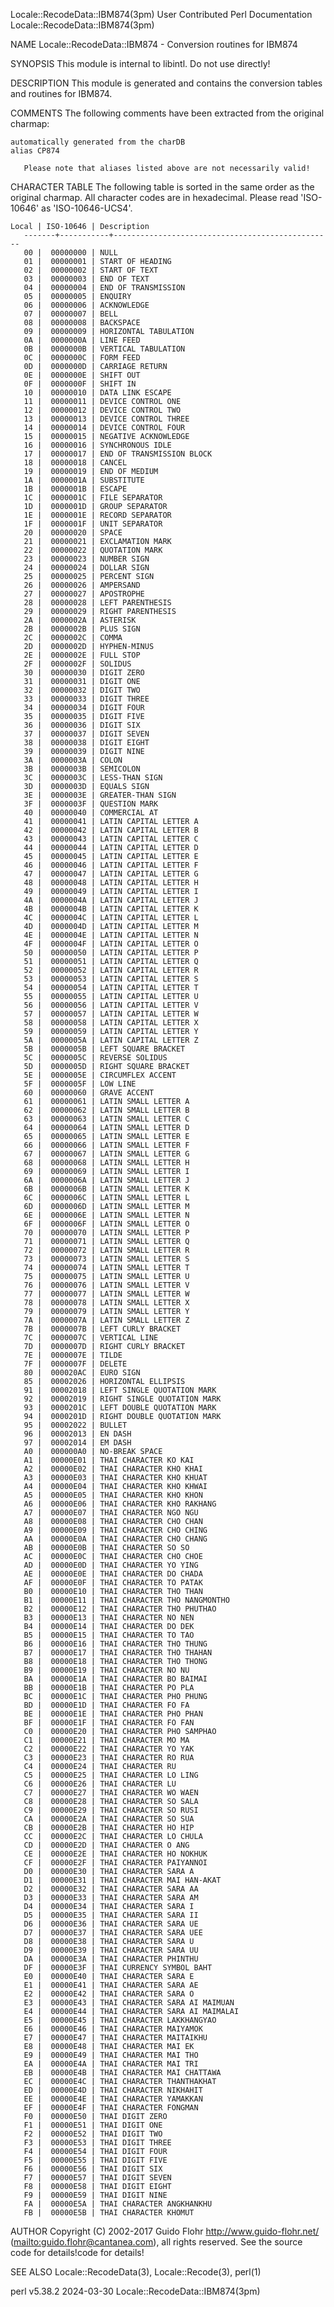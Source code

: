 Locale::RecodeData::IBM874(3pm)				      User Contributed Perl Documentation			       Locale::RecodeData::IBM874(3pm)

NAME
       Locale::RecodeData::IBM874 - Conversion routines for IBM874

SYNOPSIS
       This module is internal to libintl.  Do not use directly!

DESCRIPTION
       This module is generated and contains the conversion tables and routines for IBM874.

COMMENTS
       The following comments have been extracted from the original charmap:

	automatically generated from the charDB
	alias CP874

       Please note that aliases listed above are not necessarily valid!

CHARACTER TABLE
       The following table is sorted in the same order as the original charmap.	 All character codes are in hexadecimal.  Please read 'ISO-10646' as
       'ISO-10646-UCS4'.

	Local | ISO-10646 | Description
       -------+-----------+-------------------------------------------------
	   00 |	 00000000 | NULL
	   01 |	 00000001 | START OF HEADING
	   02 |	 00000002 | START OF TEXT
	   03 |	 00000003 | END OF TEXT
	   04 |	 00000004 | END OF TRANSMISSION
	   05 |	 00000005 | ENQUIRY
	   06 |	 00000006 | ACKNOWLEDGE
	   07 |	 00000007 | BELL
	   08 |	 00000008 | BACKSPACE
	   09 |	 00000009 | HORIZONTAL TABULATION
	   0A |	 0000000A | LINE FEED
	   0B |	 0000000B | VERTICAL TABULATION
	   0C |	 0000000C | FORM FEED
	   0D |	 0000000D | CARRIAGE RETURN
	   0E |	 0000000E | SHIFT OUT
	   0F |	 0000000F | SHIFT IN
	   10 |	 00000010 | DATA LINK ESCAPE
	   11 |	 00000011 | DEVICE CONTROL ONE
	   12 |	 00000012 | DEVICE CONTROL TWO
	   13 |	 00000013 | DEVICE CONTROL THREE
	   14 |	 00000014 | DEVICE CONTROL FOUR
	   15 |	 00000015 | NEGATIVE ACKNOWLEDGE
	   16 |	 00000016 | SYNCHRONOUS IDLE
	   17 |	 00000017 | END OF TRANSMISSION BLOCK
	   18 |	 00000018 | CANCEL
	   19 |	 00000019 | END OF MEDIUM
	   1A |	 0000001A | SUBSTITUTE
	   1B |	 0000001B | ESCAPE
	   1C |	 0000001C | FILE SEPARATOR
	   1D |	 0000001D | GROUP SEPARATOR
	   1E |	 0000001E | RECORD SEPARATOR
	   1F |	 0000001F | UNIT SEPARATOR
	   20 |	 00000020 | SPACE
	   21 |	 00000021 | EXCLAMATION MARK
	   22 |	 00000022 | QUOTATION MARK
	   23 |	 00000023 | NUMBER SIGN
	   24 |	 00000024 | DOLLAR SIGN
	   25 |	 00000025 | PERCENT SIGN
	   26 |	 00000026 | AMPERSAND
	   27 |	 00000027 | APOSTROPHE
	   28 |	 00000028 | LEFT PARENTHESIS
	   29 |	 00000029 | RIGHT PARENTHESIS
	   2A |	 0000002A | ASTERISK
	   2B |	 0000002B | PLUS SIGN
	   2C |	 0000002C | COMMA
	   2D |	 0000002D | HYPHEN-MINUS
	   2E |	 0000002E | FULL STOP
	   2F |	 0000002F | SOLIDUS
	   30 |	 00000030 | DIGIT ZERO
	   31 |	 00000031 | DIGIT ONE
	   32 |	 00000032 | DIGIT TWO
	   33 |	 00000033 | DIGIT THREE
	   34 |	 00000034 | DIGIT FOUR
	   35 |	 00000035 | DIGIT FIVE
	   36 |	 00000036 | DIGIT SIX
	   37 |	 00000037 | DIGIT SEVEN
	   38 |	 00000038 | DIGIT EIGHT
	   39 |	 00000039 | DIGIT NINE
	   3A |	 0000003A | COLON
	   3B |	 0000003B | SEMICOLON
	   3C |	 0000003C | LESS-THAN SIGN
	   3D |	 0000003D | EQUALS SIGN
	   3E |	 0000003E | GREATER-THAN SIGN
	   3F |	 0000003F | QUESTION MARK
	   40 |	 00000040 | COMMERCIAL AT
	   41 |	 00000041 | LATIN CAPITAL LETTER A
	   42 |	 00000042 | LATIN CAPITAL LETTER B
	   43 |	 00000043 | LATIN CAPITAL LETTER C
	   44 |	 00000044 | LATIN CAPITAL LETTER D
	   45 |	 00000045 | LATIN CAPITAL LETTER E
	   46 |	 00000046 | LATIN CAPITAL LETTER F
	   47 |	 00000047 | LATIN CAPITAL LETTER G
	   48 |	 00000048 | LATIN CAPITAL LETTER H
	   49 |	 00000049 | LATIN CAPITAL LETTER I
	   4A |	 0000004A | LATIN CAPITAL LETTER J
	   4B |	 0000004B | LATIN CAPITAL LETTER K
	   4C |	 0000004C | LATIN CAPITAL LETTER L
	   4D |	 0000004D | LATIN CAPITAL LETTER M
	   4E |	 0000004E | LATIN CAPITAL LETTER N
	   4F |	 0000004F | LATIN CAPITAL LETTER O
	   50 |	 00000050 | LATIN CAPITAL LETTER P
	   51 |	 00000051 | LATIN CAPITAL LETTER Q
	   52 |	 00000052 | LATIN CAPITAL LETTER R
	   53 |	 00000053 | LATIN CAPITAL LETTER S
	   54 |	 00000054 | LATIN CAPITAL LETTER T
	   55 |	 00000055 | LATIN CAPITAL LETTER U
	   56 |	 00000056 | LATIN CAPITAL LETTER V
	   57 |	 00000057 | LATIN CAPITAL LETTER W
	   58 |	 00000058 | LATIN CAPITAL LETTER X
	   59 |	 00000059 | LATIN CAPITAL LETTER Y
	   5A |	 0000005A | LATIN CAPITAL LETTER Z
	   5B |	 0000005B | LEFT SQUARE BRACKET
	   5C |	 0000005C | REVERSE SOLIDUS
	   5D |	 0000005D | RIGHT SQUARE BRACKET
	   5E |	 0000005E | CIRCUMFLEX ACCENT
	   5F |	 0000005F | LOW LINE
	   60 |	 00000060 | GRAVE ACCENT
	   61 |	 00000061 | LATIN SMALL LETTER A
	   62 |	 00000062 | LATIN SMALL LETTER B
	   63 |	 00000063 | LATIN SMALL LETTER C
	   64 |	 00000064 | LATIN SMALL LETTER D
	   65 |	 00000065 | LATIN SMALL LETTER E
	   66 |	 00000066 | LATIN SMALL LETTER F
	   67 |	 00000067 | LATIN SMALL LETTER G
	   68 |	 00000068 | LATIN SMALL LETTER H
	   69 |	 00000069 | LATIN SMALL LETTER I
	   6A |	 0000006A | LATIN SMALL LETTER J
	   6B |	 0000006B | LATIN SMALL LETTER K
	   6C |	 0000006C | LATIN SMALL LETTER L
	   6D |	 0000006D | LATIN SMALL LETTER M
	   6E |	 0000006E | LATIN SMALL LETTER N
	   6F |	 0000006F | LATIN SMALL LETTER O
	   70 |	 00000070 | LATIN SMALL LETTER P
	   71 |	 00000071 | LATIN SMALL LETTER Q
	   72 |	 00000072 | LATIN SMALL LETTER R
	   73 |	 00000073 | LATIN SMALL LETTER S
	   74 |	 00000074 | LATIN SMALL LETTER T
	   75 |	 00000075 | LATIN SMALL LETTER U
	   76 |	 00000076 | LATIN SMALL LETTER V
	   77 |	 00000077 | LATIN SMALL LETTER W
	   78 |	 00000078 | LATIN SMALL LETTER X
	   79 |	 00000079 | LATIN SMALL LETTER Y
	   7A |	 0000007A | LATIN SMALL LETTER Z
	   7B |	 0000007B | LEFT CURLY BRACKET
	   7C |	 0000007C | VERTICAL LINE
	   7D |	 0000007D | RIGHT CURLY BRACKET
	   7E |	 0000007E | TILDE
	   7F |	 0000007F | DELETE
	   80 |	 000020AC | EURO SIGN
	   85 |	 00002026 | HORIZONTAL ELLIPSIS
	   91 |	 00002018 | LEFT SINGLE QUOTATION MARK
	   92 |	 00002019 | RIGHT SINGLE QUOTATION MARK
	   93 |	 0000201C | LEFT DOUBLE QUOTATION MARK
	   94 |	 0000201D | RIGHT DOUBLE QUOTATION MARK
	   95 |	 00002022 | BULLET
	   96 |	 00002013 | EN DASH
	   97 |	 00002014 | EM DASH
	   A0 |	 000000A0 | NO-BREAK SPACE
	   A1 |	 00000E01 | THAI CHARACTER KO KAI
	   A2 |	 00000E02 | THAI CHARACTER KHO KHAI
	   A3 |	 00000E03 | THAI CHARACTER KHO KHUAT
	   A4 |	 00000E04 | THAI CHARACTER KHO KHWAI
	   A5 |	 00000E05 | THAI CHARACTER KHO KHON
	   A6 |	 00000E06 | THAI CHARACTER KHO RAKHANG
	   A7 |	 00000E07 | THAI CHARACTER NGO NGU
	   A8 |	 00000E08 | THAI CHARACTER CHO CHAN
	   A9 |	 00000E09 | THAI CHARACTER CHO CHING
	   AA |	 00000E0A | THAI CHARACTER CHO CHANG
	   AB |	 00000E0B | THAI CHARACTER SO SO
	   AC |	 00000E0C | THAI CHARACTER CHO CHOE
	   AD |	 00000E0D | THAI CHARACTER YO YING
	   AE |	 00000E0E | THAI CHARACTER DO CHADA
	   AF |	 00000E0F | THAI CHARACTER TO PATAK
	   B0 |	 00000E10 | THAI CHARACTER THO THAN
	   B1 |	 00000E11 | THAI CHARACTER THO NANGMONTHO
	   B2 |	 00000E12 | THAI CHARACTER THO PHUTHAO
	   B3 |	 00000E13 | THAI CHARACTER NO NEN
	   B4 |	 00000E14 | THAI CHARACTER DO DEK
	   B5 |	 00000E15 | THAI CHARACTER TO TAO
	   B6 |	 00000E16 | THAI CHARACTER THO THUNG
	   B7 |	 00000E17 | THAI CHARACTER THO THAHAN
	   B8 |	 00000E18 | THAI CHARACTER THO THONG
	   B9 |	 00000E19 | THAI CHARACTER NO NU
	   BA |	 00000E1A | THAI CHARACTER BO BAIMAI
	   BB |	 00000E1B | THAI CHARACTER PO PLA
	   BC |	 00000E1C | THAI CHARACTER PHO PHUNG
	   BD |	 00000E1D | THAI CHARACTER FO FA
	   BE |	 00000E1E | THAI CHARACTER PHO PHAN
	   BF |	 00000E1F | THAI CHARACTER FO FAN
	   C0 |	 00000E20 | THAI CHARACTER PHO SAMPHAO
	   C1 |	 00000E21 | THAI CHARACTER MO MA
	   C2 |	 00000E22 | THAI CHARACTER YO YAK
	   C3 |	 00000E23 | THAI CHARACTER RO RUA
	   C4 |	 00000E24 | THAI CHARACTER RU
	   C5 |	 00000E25 | THAI CHARACTER LO LING
	   C6 |	 00000E26 | THAI CHARACTER LU
	   C7 |	 00000E27 | THAI CHARACTER WO WAEN
	   C8 |	 00000E28 | THAI CHARACTER SO SALA
	   C9 |	 00000E29 | THAI CHARACTER SO RUSI
	   CA |	 00000E2A | THAI CHARACTER SO SUA
	   CB |	 00000E2B | THAI CHARACTER HO HIP
	   CC |	 00000E2C | THAI CHARACTER LO CHULA
	   CD |	 00000E2D | THAI CHARACTER O ANG
	   CE |	 00000E2E | THAI CHARACTER HO NOKHUK
	   CF |	 00000E2F | THAI CHARACTER PAIYANNOI
	   D0 |	 00000E30 | THAI CHARACTER SARA A
	   D1 |	 00000E31 | THAI CHARACTER MAI HAN-AKAT
	   D2 |	 00000E32 | THAI CHARACTER SARA AA
	   D3 |	 00000E33 | THAI CHARACTER SARA AM
	   D4 |	 00000E34 | THAI CHARACTER SARA I
	   D5 |	 00000E35 | THAI CHARACTER SARA II
	   D6 |	 00000E36 | THAI CHARACTER SARA UE
	   D7 |	 00000E37 | THAI CHARACTER SARA UEE
	   D8 |	 00000E38 | THAI CHARACTER SARA U
	   D9 |	 00000E39 | THAI CHARACTER SARA UU
	   DA |	 00000E3A | THAI CHARACTER PHINTHU
	   DF |	 00000E3F | THAI CURRENCY SYMBOL BAHT
	   E0 |	 00000E40 | THAI CHARACTER SARA E
	   E1 |	 00000E41 | THAI CHARACTER SARA AE
	   E2 |	 00000E42 | THAI CHARACTER SARA O
	   E3 |	 00000E43 | THAI CHARACTER SARA AI MAIMUAN
	   E4 |	 00000E44 | THAI CHARACTER SARA AI MAIMALAI
	   E5 |	 00000E45 | THAI CHARACTER LAKKHANGYAO
	   E6 |	 00000E46 | THAI CHARACTER MAIYAMOK
	   E7 |	 00000E47 | THAI CHARACTER MAITAIKHU
	   E8 |	 00000E48 | THAI CHARACTER MAI EK
	   E9 |	 00000E49 | THAI CHARACTER MAI THO
	   EA |	 00000E4A | THAI CHARACTER MAI TRI
	   EB |	 00000E4B | THAI CHARACTER MAI CHATTAWA
	   EC |	 00000E4C | THAI CHARACTER THANTHAKHAT
	   ED |	 00000E4D | THAI CHARACTER NIKHAHIT
	   EE |	 00000E4E | THAI CHARACTER YAMAKKAN
	   EF |	 00000E4F | THAI CHARACTER FONGMAN
	   F0 |	 00000E50 | THAI DIGIT ZERO
	   F1 |	 00000E51 | THAI DIGIT ONE
	   F2 |	 00000E52 | THAI DIGIT TWO
	   F3 |	 00000E53 | THAI DIGIT THREE
	   F4 |	 00000E54 | THAI DIGIT FOUR
	   F5 |	 00000E55 | THAI DIGIT FIVE
	   F6 |	 00000E56 | THAI DIGIT SIX
	   F7 |	 00000E57 | THAI DIGIT SEVEN
	   F8 |	 00000E58 | THAI DIGIT EIGHT
	   F9 |	 00000E59 | THAI DIGIT NINE
	   FA |	 00000E5A | THAI CHARACTER ANGKHANKHU
	   FB |	 00000E5B | THAI CHARACTER KHOMUT

AUTHOR
       Copyright (C) 2002-2017 Guido Flohr <http://www.guido-flohr.net/> (<mailto:guido.flohr@cantanea.com>), all rights reserved.  See the source code for
       details!code for details!

SEE ALSO
       Locale::RecodeData(3), Locale::Recode(3), perl(1)

perl v5.38.2								  2024-03-30					       Locale::RecodeData::IBM874(3pm)
